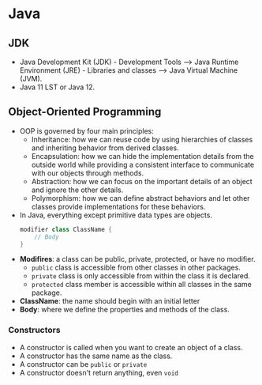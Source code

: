 # Java
## JDK
- Java Development Kit (JDK) - Development Tools --> Java Runtime Environment (JRE) - Libraries and classes --> Java Virtual Machine (JVM).
- Java 11 LST or Java 12.

## Object-Oriented Programming
- OOP is governed by four main principles:
    - Inheritance: how we can reuse code by using hierarchies of classes and inheriting behavior from derived classes.
    - Encapsulation: how we can hide the implementation details from the outside world while providing a consistent interface to communicate with our objects through methods.
    - Abstraction: how we can focus on the important details of an object and ignore the other details.
    - Polymorphism: how we can define abstract behaviors and let other classes provide implementations for these behaviors.
- In Java, everything except primitive data types are objects.
    ```java
    modifier class ClassName {
        // Body
  }
    ```
- __Modifires__: a class can be public, private, protected, or have no modifier.
    - `public` class is accessible from other classes in other packages.
    - `private` class is only accessible from within the class it is declared.
    - `protected` class member is accessible within all classes in the same package.
- __ClassName__: the name should begin with an initial letter
- __Body__: where we define the properties and methods of the class.
### Constructors
- A constructor is called when you want to create an object of a class.
- A constructor has the same name as the class.
- A constructor can be `public` or `private`
- A constructor doesn't return anything, even `void`